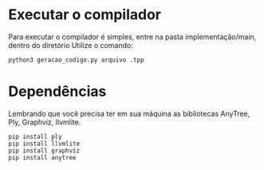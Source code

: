 # Executar o compilador
Para executar o compilador é simples, entre na pasta implementação/main, dentro do diretório
Utilize o comando:

```
python3 geracao_codigo.py arquivo .tpp
```

# Dependências
Lembrando que você precisa ter em sua máquina as bibliotecas AnyTree, Ply, Graphviz, llvmlite.

```Instalar as dependências
pip install ply
pip install llvmlite
pip install graphviz
pip install anytree
```
